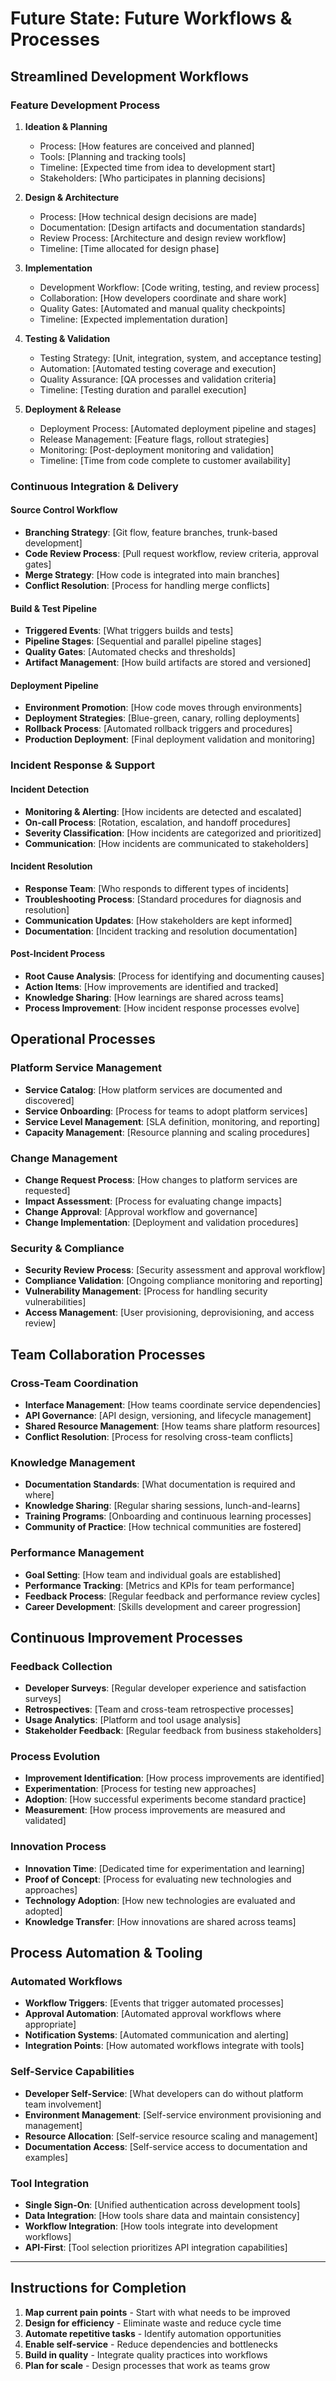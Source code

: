 # Future State: Future Workflows & Processes

## Streamlined Development Workflows

### Feature Development Process
1. **Ideation & Planning**
   - Process: [How features are conceived and planned]
   - Tools: [Planning and tracking tools]
   - Timeline: [Expected time from idea to development start]
   - Stakeholders: [Who participates in planning decisions]

2. **Design & Architecture**
   - Process: [How technical design decisions are made]
   - Documentation: [Design artifacts and documentation standards]
   - Review Process: [Architecture and design review workflow]
   - Timeline: [Time allocated for design phase]

3. **Implementation**
   - Development Workflow: [Code writing, testing, and review process]
   - Collaboration: [How developers coordinate and share work]
   - Quality Gates: [Automated and manual quality checkpoints]
   - Timeline: [Expected implementation duration]

4. **Testing & Validation**
   - Testing Strategy: [Unit, integration, system, and acceptance testing]
   - Automation: [Automated testing coverage and execution]
   - Quality Assurance: [QA processes and validation criteria]
   - Timeline: [Testing duration and parallel execution]

5. **Deployment & Release**
   - Deployment Process: [Automated deployment pipeline and stages]
   - Release Management: [Feature flags, rollout strategies]
   - Monitoring: [Post-deployment monitoring and validation]
   - Timeline: [Time from code complete to customer availability]

### Continuous Integration & Delivery

#### Source Control Workflow
- **Branching Strategy**: [Git flow, feature branches, trunk-based development]
- **Code Review Process**: [Pull request workflow, review criteria, approval gates]
- **Merge Strategy**: [How code is integrated into main branches]
- **Conflict Resolution**: [Process for handling merge conflicts]

#### Build & Test Pipeline
- **Triggered Events**: [What triggers builds and tests]
- **Pipeline Stages**: [Sequential and parallel pipeline stages]
- **Quality Gates**: [Automated checks and thresholds]
- **Artifact Management**: [How build artifacts are stored and versioned]

#### Deployment Pipeline
- **Environment Promotion**: [How code moves through environments]
- **Deployment Strategies**: [Blue-green, canary, rolling deployments]
- **Rollback Process**: [Automated rollback triggers and procedures]
- **Production Deployment**: [Final deployment validation and monitoring]

### Incident Response & Support

#### Incident Detection
- **Monitoring & Alerting**: [How incidents are detected and escalated]
- **On-call Process**: [Rotation, escalation, and handoff procedures]
- **Severity Classification**: [How incidents are categorized and prioritized]
- **Communication**: [How incidents are communicated to stakeholders]

#### Incident Resolution
- **Response Team**: [Who responds to different types of incidents]
- **Troubleshooting Process**: [Standard procedures for diagnosis and resolution]
- **Communication Updates**: [How stakeholders are kept informed]
- **Documentation**: [Incident tracking and resolution documentation]

#### Post-Incident Process
- **Root Cause Analysis**: [Process for identifying and documenting causes]
- **Action Items**: [How improvements are identified and tracked]
- **Knowledge Sharing**: [How learnings are shared across teams]
- **Process Improvement**: [How incident response processes evolve]

## Operational Processes

### Platform Service Management
- **Service Catalog**: [How platform services are documented and discovered]
- **Service Onboarding**: [Process for teams to adopt platform services]
- **Service Level Management**: [SLA definition, monitoring, and reporting]
- **Capacity Management**: [Resource planning and scaling procedures]

### Change Management
- **Change Request Process**: [How changes to platform services are requested]
- **Impact Assessment**: [Process for evaluating change impacts]
- **Change Approval**: [Approval workflow and governance]
- **Change Implementation**: [Deployment and validation procedures]

### Security & Compliance
- **Security Review Process**: [Security assessment and approval workflow]
- **Compliance Validation**: [Ongoing compliance monitoring and reporting]
- **Vulnerability Management**: [Process for handling security vulnerabilities]
- **Access Management**: [User provisioning, deprovisioning, and access review]

## Team Collaboration Processes

### Cross-Team Coordination
- **Interface Management**: [How teams coordinate service dependencies]
- **API Governance**: [API design, versioning, and lifecycle management]
- **Shared Resource Management**: [How teams share platform resources]
- **Conflict Resolution**: [Process for resolving cross-team conflicts]

### Knowledge Management
- **Documentation Standards**: [What documentation is required and where]
- **Knowledge Sharing**: [Regular sharing sessions, lunch-and-learns]
- **Training Programs**: [Onboarding and continuous learning processes]
- **Community of Practice**: [How technical communities are fostered]

### Performance Management
- **Goal Setting**: [How team and individual goals are established]
- **Performance Tracking**: [Metrics and KPIs for team performance]
- **Feedback Process**: [Regular feedback and performance review cycles]
- **Career Development**: [Skills development and career progression]

## Continuous Improvement Processes

### Feedback Collection
- **Developer Surveys**: [Regular developer experience and satisfaction surveys]
- **Retrospectives**: [Team and cross-team retrospective processes]
- **Usage Analytics**: [Platform and tool usage analysis]
- **Stakeholder Feedback**: [Regular feedback from business stakeholders]

### Process Evolution
- **Improvement Identification**: [How process improvements are identified]
- **Experimentation**: [Process for testing new approaches]
- **Adoption**: [How successful experiments become standard practice]
- **Measurement**: [How process improvements are measured and validated]

### Innovation Process
- **Innovation Time**: [Dedicated time for experimentation and learning]
- **Proof of Concept**: [Process for evaluating new technologies and approaches]
- **Technology Adoption**: [How new technologies are evaluated and adopted]
- **Knowledge Transfer**: [How innovations are shared across teams]

## Process Automation & Tooling

### Automated Workflows
- **Workflow Triggers**: [Events that trigger automated processes]
- **Approval Automation**: [Automated approval workflows where appropriate]
- **Notification Systems**: [Automated communication and alerting]
- **Integration Points**: [How automated workflows integrate with tools]

### Self-Service Capabilities
- **Developer Self-Service**: [What developers can do without platform team involvement]
- **Environment Management**: [Self-service environment provisioning and management]
- **Resource Allocation**: [Self-service resource scaling and management]
- **Documentation Access**: [Self-service access to documentation and examples]

### Tool Integration
- **Single Sign-On**: [Unified authentication across development tools]
- **Data Integration**: [How tools share data and maintain consistency]
- **Workflow Integration**: [How tools integrate into development workflows]
- **API-First**: [Tool selection prioritizes API integration capabilities]

---

## Instructions for Completion

1. **Map current pain points** - Start with what needs to be improved
2. **Design for efficiency** - Eliminate waste and reduce cycle time
3. **Automate repetitive tasks** - Identify automation opportunities
4. **Enable self-service** - Reduce dependencies and bottlenecks
5. **Build in quality** - Integrate quality practices into workflows
6. **Plan for scale** - Design processes that work as teams grow